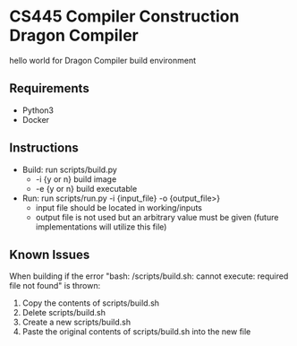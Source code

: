 # CS445 Compiler Construction Dragon Compiler

hello world for Dragon Compiler build environment

## Requirements

- Python3
- Docker

## Instructions

- Build: run scripts/build.py
    - -i {y or n} build image
    - -e {y or n} build executable 
- Run: run scripts/run.py -i {input_file} -o {output_file>}
    - input file should be located in working/inputs
    - output file is not used but an arbitrary value must be given (future implementations will utilize this file)

## Known Issues

When building if the error "bash: /scripts/build.sh: cannot execute: required file not found" is thrown:

1. Copy the contents of scripts/build.sh
2. Delete scripts/build.sh
3. Create a new scripts/build.sh
4. Paste the original contents of scripts/build.sh into the new file
